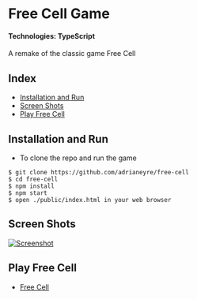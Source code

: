 # Free Cell Game

#### Technologies: TypeScript

A remake of the classic game Free Cell

## Index
* [Installation and Run](#Install)
* [Screen Shots](#Shots)
* [Play Free Cell](#Play)

## <a name="Install">Installation and Run</a>
* To clone the repo and run the game
```shell
$ git clone https://github.com/adrianeyre/free-cell
$ cd free-cell
$ npm install
$ npm start
$ open ./public/index.html in your web browser
```

## <a name="Shots">Screen Shots</a>
[![Screenshot](https://raw.githubusercontent.com/adrianeyre/free-cell/master/src/images/screenshot1.png)](https://raw.githubusercontent.com/adrianeyre/free-cell/master/images/screenshot1.png "Game View")


## <a name="Play">Play Free Cell</a>
* [Free Cell](http://adrianeyre.co.uk/free-cell)
